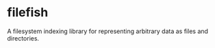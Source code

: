 # filefish

A filesystem indexing library for representing arbitrary data as files and directories.
